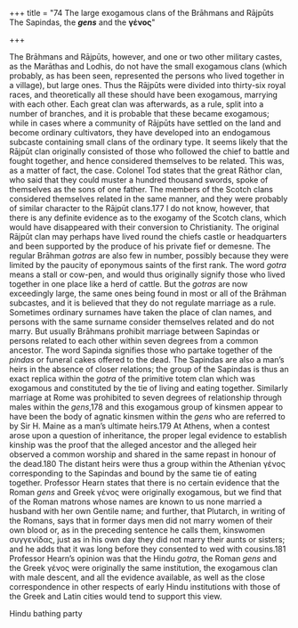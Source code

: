 +++
title = "74 The large exogamous clans of the Brāhmans and Rājpūts The Sapindas, the ***gens*** and the **γένος**"

+++

The Brāhmans and Rājpūts, however, and one or two other military castes, as the Marāthas and Lodhis, do not have the small exogamous clans \(which probably, as has been seen, represented the persons who lived together in a village\), but large ones. Thus the Rājpūts were divided into thirty-six royal races, and theoretically all these should have been exogamous, marrying with each other. Each great clan was afterwards, as a rule, split into a number of branches, and it is probable that these became exogamous; while in cases where a community of Rājpūts have settled on the land and become ordinary cultivators, they have developed into an endogamous subcaste containing small clans of the ordinary type. It seems likely that the Rājpūt clan originally consisted of those who followed the chief to battle and fought together, and hence considered themselves to be related. This was, as a matter of fact, the case. Colonel Tod states that the great Rāthor clan, who said that they could muster a hundred thousand swords, spoke of themselves as the sons of one father. The members of the Scotch clans considered themselves related in the same manner, and they were probably of similar character to the Rājpūt clans.177 I do not know, however, that there is any definite evidence as to the exogamy of the Scotch clans, which would have disappeared with their conversion to Christianity. The original Rājpūt clan may perhaps have lived round the chiefs castle or headquarters and been supported by the produce of his private fief or demesne. The regular Brāhman *gotras* are also few in number, possibly because they were limited by the paucity of eponymous saints of the first rank. The word *gotra* means a stall or cow-pen, and would thus originally signify those who lived together in one place like a herd of cattle. But the *gotras* are now exceedingly large, the same ones being found in most or all of the Brāhman subcastes, and it is believed that they do not regulate marriage as a rule. Sometimes ordinary surnames have taken the place of clan names, and persons with the same surname consider themselves related and do not marry. But usually Brāhmans prohibit marriage between Sapindas or persons related to each other within seven degrees from a common ancestor. The word Sapinda signifies those who partake together of the *pindas* or funeral cakes offered to the dead. The Sapindas are also a man’s heirs in the absence of closer relations; the group of the Sapindas is thus an exact replica within the *gotra* of the primitive totem clan which was exogamous and constituted by the tie of living and eating together. Similarly marriage at Rome was prohibited to seven degrees of relationship through males within the *gens*,178 and this exogamous group of kinsmen appear to have been the body of agnatic kinsmen within the *gens* who are referred to by Sir H. Maine as a man’s ultimate heirs.179 At Athens, when a contest arose upon a question of inheritance, the proper legal evidence to establish kinship was the proof that the alleged ancestor and the alleged heir observed a common worship and shared in the same repast in honour of the dead.180 The distant heirs were thus a group within the Athenian γένος corresponding to the Sapindas and bound by the same tie of eating together. Professor Hearn states that there is no certain evidence that the Roman *gens* and Greek γένος were originally exogamous, but we find that of the Roman matrons whose names are known to us none married a husband with her own Gentile name; and further, that Plutarch, in writing of the Romans, says that in former days men did not marry women of their own blood or, as in the preceding sentence he calls them, kinswomen συγγενίδας, just as in his own day they did not marry their aunts or sisters; and he adds that it was long before they consented to wed with cousins.181 Professor Hearn’s opinion was that the Hindu *gotra*, the Roman *gens* and the Greek γένος were originally the same institution, the exogamous clan with male descent, and all the evidence available, as well as the close correspondence in other respects of early Hindu institutions with those of the Greek and Latin cities would tend to support this view. 




Hindu bathing party




